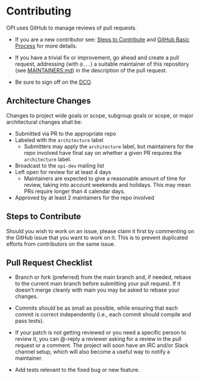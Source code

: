 # Contributing

OPI uses GitHub to manage reviews of pull requests.

* If you are a new contributor see: [Steps to Contribute](#steps-to-contribute) and [GitHub Basic Process](doc-github-rules.md) for more details.

* If you have a trivial fix or improvement, go ahead and create a pull request,
  addressing (with `@...`) a suitable maintainer of this repository (see
  [MAINTAINERS.md](MAINTAINERS.md)) in the description of the pull request.

* Be sure to sign off on the [DCO](https://github.com/probot/dco#how-it-works).

## Architecture Changes

Changes to project wide goals or scope, subgroup goals or scope, or major
architectural changes shall be:

* Submitted via PR to the appropriate repo
* Labeled with the `architecture` label
  * Submitters may apply the `architecture` label, but maintainers for the repo
    involved have final say on whether a given PR requires the `architecture`
    label.
* Broadcast to the `opi-dev` mailing list
* Left open for review for at least 4 days
  * Maintainers are expected to give a reasonable amount of time for review,
    taking into account weekends and holidays.  This may mean PRs require longer
    than 4 calendar days.
* Approved by at least 2 maintainers for the repo involved

## Steps to Contribute

Should you wish to work on an issue, please claim it first by commenting on the
GitHub issue that you want to work on it. This is to prevent duplicated efforts
from contributors on the same issue.

## Pull Request Checklist

* Branch or fork (preferred) from the main branch and, if needed, rebase to the current main branch
  before submitting your pull request. If it doesn't merge cleanly with main
  you may be asked to rebase your changes.

* Commits should be as small as possible, while ensuring that each commit is
  correct independently (i.e., each commit should compile and pass tests).

* If your patch is not getting reviewed or you need a specific person to review
  it, you can @-reply a reviewer asking for a review in the pull request or a
  comment. The project will soon have an IRC and/or Slack channel setup, which
  will also become a useful way to notify a maintainer.

* Add tests relevant to the fixed bug or new feature.
